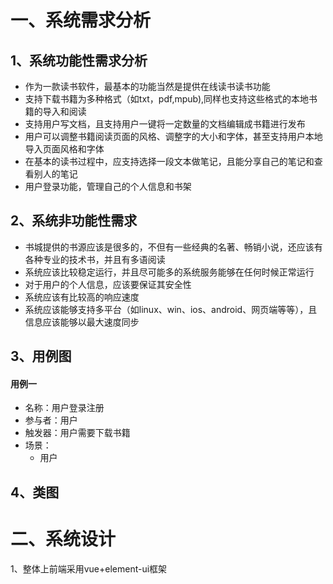 # 一、系统需求分析
## 1、系统功能性需求分析
- 作为一款读书软件，最基本的功能当然是提供在线读书读书功能
- 支持下载书籍为多种格式（如txt，pdf,mpub),同样也支持这些格式的本地书籍的导入和阅读
- 支持用户写文档，且支持用户一键将一定数量的文档编辑成书籍进行发布
- 用户可以调整书籍阅读页面的风格、调整字的大小和字体，甚至支持用户本地导入页面风格和字体
- 在基本的读书过程中，应支持选择一段文本做笔记，且能分享自己的笔记和查看别人的笔记
- 用户登录功能，管理自己的个人信息和书架
 
## 2、系统非功能性需求
- 书城提供的书源应该是很多的，不但有一些经典的名著、畅销小说，还应该有各种专业的技术书，并且有多语阅读
- 系统应该比较稳定运行，并且尽可能多的系统服务能够在任何时候正常运行
- 对于用户的个人信息，应该要保证其安全性
- 系统应该有比较高的响应速度
- 系统应该能够支持多平台（如linux、win、ios、android、网页端等等），且信息应该能够以最大速度同步

## 3、用例图
#### 用例一
- 名称：用户登录注册
- 参与者：用户
- 触发器：用户需要下载书籍
- 场景：
    - 用户



## 4、类图

# 二、系统设计
1、整体上前端采用vue+element-ui框架
